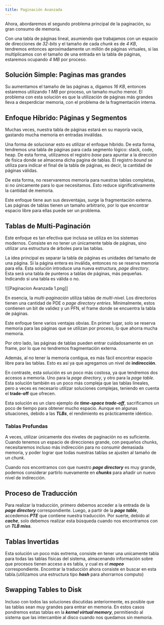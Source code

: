 ```yaml
---
title: Paginación Avanzada
---
```


Ahora, abordaremos el segundo problema principal de la paginación, su gran consumo de memoria.

Con una tabla de páginas lineal, asumiendo que trabajamos con un espacio de direcciones de *32-bits* y el tamaño de cada *chunk* es de *4 KB*, tendremos entonces aproximadamente un millón de páginas virtuales, si las multiplicamos con el tamaño de una entrada en la tabla de páginas, estaremos ocupando *4 MB* por proceso.

## Solución Simple: Paginas mas grandes

Su aumentamos el tamaño de las páginas a, digamos *16 KB*, entonces estaremos utilizando *1 MB* por proceso, un tamaño mucho menor. El problema con esta solución es que la utilización de páginas más grandes lleva a desperdiciar memoria, con el problema de la fragmentación interna.

## Enfoque Híbrido: Páginas y Segmentos

Muchas veces, nuestra tabla de páginas estará en su mayoría vacía, gastando mucha memoria en entradas inválidas.

Una forma de solucionar esto es utilizar el enfoque híbrido. De esta forma, tendremos una tabla de páginas para cada segmento lógico: stack, code, heap. De esta forma, utilizamos el registro *base* para apuntar a la dirección de fisica donde se almacena dicha pagina de tablas. El registro *bound* se utiliza para indicar el final de la tabla de páginas, es decir, la cantidad de páginas válidas.

De esta forma, no reservaremos memoria para nuestras tablas completas, si no únicamente para lo que necesitamos. Esto reduce significativamente la cantidad de memoria.

Este enfoque tiene aun sus desventajas, surge la fragmentación externa. Las páginas de tablas tienen un tamaño arbitrario, por lo que encontrar espacio libre para ellas puede ser un problema.

## Tablas de Multi-Paginación

Este enfoque es tan efectiva que inclusa se utiliza en los sistemas modernos. Consiste en no tener un únicamente tabla de páginas, sino utilizar una estructura de árboles para las tablas.

La idea principal es separar la tabla de páginas es unidades del tamaño de una página. Si la página entera es inválida, entonces no se reserva memoria para ella. Esta solución introduce una nueva estructura, *page directory*. Esta será una tabla de punteros a tablas de páginas, más pequeñas. Indicando si una tabla es válida o no.

![[Paginacion Avanzada 1.png]]

En esencia, la *multi-paginación* utiliza tablas de *multi-nivel.* Los directorios tienen una cantidad de PDE o *page directory entries*. Minimalmente, estos contienen un bit de validez y un PFN, el frame donde se encuentra la tabla de páginas.

Este enfoque tiene varios ventajas obvias. En primer lugar, solo se reserva memoria para las páginas que se utilizan por proceso, lo que ahorra mucha memoria.

Por otro lado, las páginas de tablas pueden entrar cuidadosamente en un frame, por lo que no tendremos fragmentación externa.

Además, al no tener la memoria contigua, es más fácil encontrar espacio libre para las tablas. Esto es así ya que agregamos un nivel de **indirección**.

En contraste, esta solución es un poco más costosa, ya que tendremos dos accesos a memoria. Uno para la *page directory*, y otro para la *page table*. Esta solución también es un poco más compleja que las tablas lineales, pero a veces es necesario utilizar soluciones complejas, teniendo en cuenta el **trade-off** que ofrecen.

Esta solución es un claro ejemplo de ***time-space trade-off***, sacrificamos un poco de tiempo para obtener mucho espacio. Aunque en algunas situaciones, debido a las ***TLBs***, el rendimiento es prácticamente idéntico.

### Tablas Profundas

A veces, utilizar únicamente dos niveles de paginación no es suficiente. Cuando tenemos un espacio de direcciones grande, con pequeños chunks, necesitaremos incluso más indirección para no consumir demasiada memoria, y poder lograr que todas nuestras tablas se ajusten al tamaño de un *chunk*.

Cuando nos encontramos con que nuestro ***page directory*** es muy grande, podemos considerar partirlo nuevamente en ***chunks*** para añadir un nuevo nivel de indirección.

## Proceso de Traducción

Para realizar la traducción, primero debemos acceder a la entrada de la ***page directory*** correspondiente. Luego, a partir de la ***page table***, accedemos ***PTE*** que contiene nuestra traducción. Por suerte, debido al ***cache***, solo debemos realizar esta búsqueda cuando nos encontramos con un ***TLB miss***.

## Tablas Invertidas

Esta solución un poco más extrema, consiste en tener una unicamente tabla para todas las tablas físicas del sistema, almacenando información sobre que procesos tienen acceso a es tabla, y cual es el ***mapeo*** correspondiente. Encontrar la traducción ahora consiste en buscar en esta tabla.(utilizamos una estructura tipo ***hash*** para ahorrarnos computo)

## Swapping Tables to Disk

Incluso con todos las soluciones discutidas anteriormente, es posible que las tablas sean muy grandes para entrar en memoria. En estos casos pondremos estas tablas en la ***kernel virtual memory***, permitiendo al sistema que las intercambie al disco cuando nos quedamos sin memoria.
